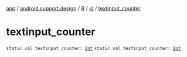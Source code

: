 [app](../../../index.md) / [android.support.design](../../index.md) / [R](../index.md) / [id](index.md) / [textinput_counter](./textinput_counter.md)

# textinput_counter

`static val textinput_counter: `[`Int`](https://kotlinlang.org/api/latest/jvm/stdlib/kotlin/-int/index.html)
`static val textinput_counter: `[`Int`](https://kotlinlang.org/api/latest/jvm/stdlib/kotlin/-int/index.html)